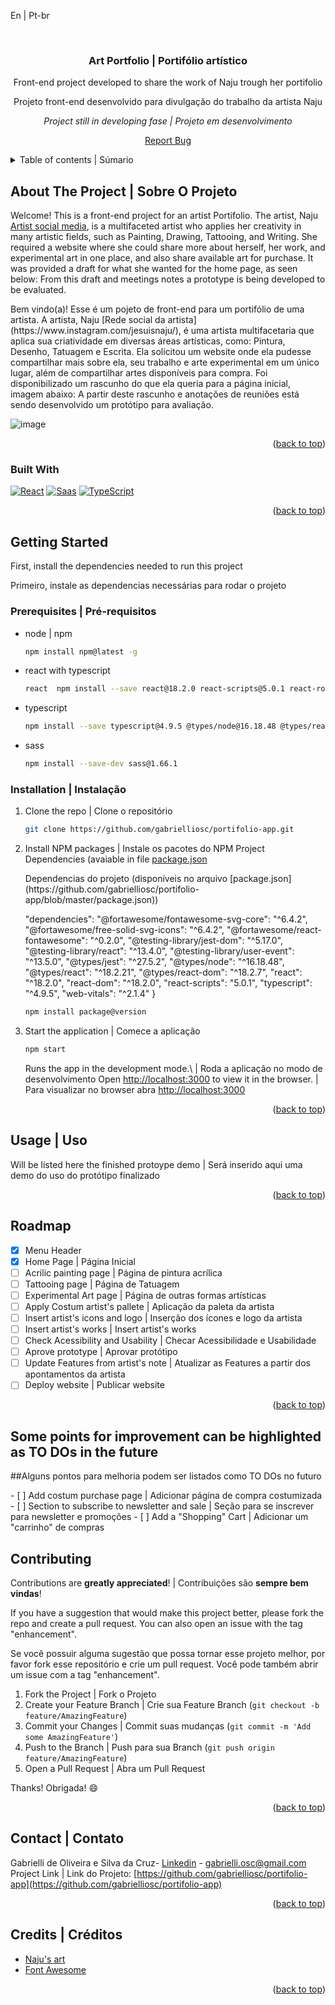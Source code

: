 <a name="readme-top">En | Pt-br</a>

<br />
<div align="center">
<h3 align="center">Art Portfolio | Portifólio artístico</h3>
  <p align="center">
    Front-end project developed to share the work of Naju trough her portifolio
  </p>
  <p>
    Projeto front-end desenvolvido para divulgação do trabalho da artista Naju
  </p>
  <p>
    <i>Project still in developing fase | Projeto em desenvolvimento</i>
  </p>
  <p><a href="https://github.com/gabrielliosc/portifolio-app/issues">Report Bug</a></p>
</div>

<details>
  <summary>Table of contents | Súmario</summary>
  <ol>
    <li>
      <a href="#about-the-project">About the Project | Sobre o projeto</a>
      <ul>
        <li><a href="#built-with">Built With | Construído Utilizando</a></li>
      </ul>
    </li>
    <li>
      <a href="#getting-started">Getting Started | Inicializando</a>
      <ul>
        <li><a href="#prerequisites">Prerequisites | Pré-requisitos</a></li>
        <li><a href="#installation">Installation | Instalação</a></li>
      </ul>
    </li>
    <li><a href="#usage">Usage | Uso</a></li>
    <li><a href="#roadmap">Roadmap</a></li>
    <li><a href="#license">License | Licença</a></li>
    <li><a href="#contact">Contact | Contato</a></li>
    <li><a href="#credits">Credits | Créditos</a></li>
  </ol>
</details>

## About The Project | Sobre O Projeto

Welcome! This is a front-end project for an artist Portifolio. The artist, Naju [Artist social media](https://www.instagram.com/jesuisnaju/), is a multifaceted artist who applies her creativity in many artistic fields, such as Painting, Drawing, Tattooing, and Writing. She required a website where she could share more about herself, her work, and experimental art in one place, and also share available art for purchase. 
It was provided a draft for what she wanted for the home page, as seen below:
From this draft and meetings notes a prototype is being developed to be evaluated.

<p>Bem vindo(a)! Esse é um pojeto de front-end para um portifólio de uma artista. A artista, Naju [Rede social da artista](https://www.instagram.com/jesuisnaju/), é uma artista multifacetaria que aplica sua criatividade em diversas áreas artísticas, como: Pintura, Desenho, Tatuagem e Escrita. Ela solicitou um website onde ela pudesse compartilhar mais sobre ela, seu trabalho e arte experimental em um único lugar, além de compartilhar artes disponíveis para compra.
Foi disponibilizado um rascunho do que ela queria para a página inicial, imagem abaixo:
A partir deste rascunho e anotações de reuniões está sendo desenvolvido um protótipo para avaliação.</p>

![image](https://github.com/gabrielliosc/portifolio-app/assets/33656144/7f50ea45-0d63-4447-8cde-4ba1d05f5526)

<p align="right">(<a href="#readme-top">back to top</a>)</p>



### Built With

[![React][React.js]][React-url] [![Saas][Saas.com]][Saas-url] [![TypeScript][TypeScript.com]][TypeScript-url]

<p align="right">(<a href="#readme-top">back to top</a>)</p>

<!-- GETTING STARTED -->
## Getting Started

First, install the dependencies needed to run this project

<p>Primeiro, instale as dependencias necessárias para rodar o projeto</p>

### Prerequisites | Pré-requisitos

* node | npm
  ```sh
  npm install npm@latest -g
  ```
* react with typescript
  ```sh
  react  npm install --save react@18.2.0 react-scripts@5.0.1 react-router-dom@18.2.0
  ```
* typescript
  ```sh
  npm install --save typescript@4.9.5 @types/node@16.18.48 @types/react@18.2.21 @types/react-dom@18.2.7 @types/jest@27.5.2
  ```
* sass
  ```sh
  npm install --save-dev sass@1.66.1
  ```
### Installation | Instalação

1. Clone the repo | Clone o repositório
   ```sh
   git clone https://github.com/gabrielliosc/portifolio-app.git
   ```
2. Install NPM packages | Instale os pacotes do NPM
   Project Dependencies (avaiable in file [package.json](https://github.com/gabrielliosc/portifolio-app/blob/master/package.json)
   <p> Dependencias do projeto (disponíveis no arquivo [package.json](https://github.com/gabrielliosc/portifolio-app/blob/master/package.json)) </p>
   
    "dependencies":
      "@fortawesome/fontawesome-svg-core": "^6.4.2",
      "@fortawesome/free-solid-svg-icons": "^6.4.2",
      "@fortawesome/react-fontawesome": "^0.2.0",
      "@testing-library/jest-dom": "^5.17.0",
      "@testing-library/react": "^13.4.0",
      "@testing-library/user-event": "^13.5.0",
      "@types/jest": "^27.5.2",
      "@types/node": "^16.18.48",
      "@types/react": "^18.2.21",
      "@types/react-dom": "^18.2.7",
      "react": "^18.2.0",
      "react-dom": "^18.2.0",
      "react-scripts": "5.0.1",
      "typescript": "^4.9.5",
      "web-vitals": "^2.1.4"
   }
   ```sh
   npm install package@version
   ```
4. Start the application | Comece a aplicação
    ```sh
   npm start
   ```
   Runs the app in the development mode.\ | Roda a aplicação no modo de desenvolvimento
   Open [http://localhost:3000](http://localhost:3000) to view it in the browser. | Para visualizar no browser abra [http://localhost:3000](http://localhost:3000)

<p align="right">(<a href="#readme-top">back to top</a>)</p>

## Usage | Uso

Will be listed here the finished protoype demo | Será inserido aqui uma demo do uso do protótipo finalizado

<p align="right">(<a href="#readme-top">back to top</a>)</p>

## Roadmap

- [x] Menu Header
- [x] Home Page | Página Inicial
- [ ] Acrilic painting page | Página de pintura acrílica
- [ ] Tattooing page | Página de Tatuagem
- [ ] Experimental Art page | Página de outras formas artísticas
- [ ] Apply Costum artist's pallete | Aplicação da paleta da artista
- [ ] Insert artist's icons and logo | Inserção dos ícones e logo da artista
- [ ] Insert artist's works | Insert artist's works
- [ ] Check Acessibility and Usability | Checar Acessibilidade e Usabilidade
- [ ] Aprove prototype | Aprovar protótipo
- [ ] Update Features from artist's note | Atualizar as Features a partir dos apontamentos da artista
- [ ] Deploy website | Publicar website

<p align="right">(<a href="#readme-top">back to top</a>)</p>

## Some points for improvement can be highlighted as TO DOs in the future 
<p>##Alguns pontos para melhoria podem ser listados como TO DOs no futuro</p>
- [ ] Add costum purchase page | Adicionar página de compra costumizada
- [ ] Section to subscribe to newsletter and sale | Seção para se inscrever para newsletter e promoções
- [ ] Add a "Shopping" Cart | Adicionar um "carrinho" de compras

## Contributing
Contributions are **greatly appreciated**! | Contribuições são **sempre bem vindas**!

If you have a suggestion that would make this project better, please fork the repo and create a pull request. You can also open an issue with the tag "enhancement".
<p>Se você possuir alguma sugestão que possa tornar esse projeto melhor, por favor fork esse repositório e crie um pull request. Você pode também abrir um issue com a tag "enhancement".</p>

1. Fork the Project | Fork o Projeto
2. Create your Feature Branch | Crie sua  Feature Branch (`git checkout -b feature/AmazingFeature`)
3. Commit your Changes | Commit suas mudanças (`git commit -m 'Add some AmazingFeature'`)
4. Push to the Branch | Push para sua Branch (`git push origin feature/AmazingFeature`)
5. Open a Pull Request | Abra um Pull Request

Thanks! Obrigada! 😄

<p align="right">(<a href="#readme-top">back to top</a>)</p>

## Contact | Contato

Gabrielli de Oliveira e Silva da Cruz- [Linkedin](https://www.linkedin.com/in/gabrielli-oliveira-cruz/) - gabrielli.osc@gmail.com
Project Link | Link do Projeto: [https://github.com/gabrielliosc/portifolio-app](https://github.com/gabrielliosc/portifolio-app)

<p align="right">(<a href="#readme-top">back to top</a>)</p>

## Credits | Créditos

* [Naju's art](https://www.instagram.com/jesuisnaju/)
* [Font Awesome](https://fontawesome.com)

<p align="right">(<a href="#readme-top">back to top</a>)</p>

[React.js]: https://img.shields.io/badge/React-20232A?style=for-the-badge&logo=react&logoColor=61DAFB
[React-url]: https://reactjs.org/
[Saas.com]: https://img.shields.io/badge/SASS-cf649a?style=for-the-badge&logo=sass&logoColor=white
[Saas-url]: https://sass-lang.com/
[TypeScript.com]: https://img.shields.io/badge/Typescript-2f74c0?style=for-the-badge&logo=typescript&logoColor=white
[TypeScript-url]: https://www.typescriptlang.org/
